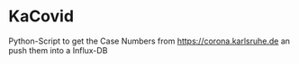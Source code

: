 # KaCovid

Python-Script to get the Case Numbers from https://corona.karlsruhe.de 
an push them into a Influx-DB
